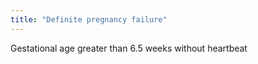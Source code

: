 ```yaml
---
title: "Definite pregnancy failure"
---
```

Gestational age greater than 6.5 weeks without heartbeat

